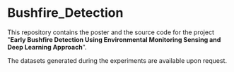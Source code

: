 # Bushfire_Detection

This repository contains the poster and the source code for the project "**Early Bushfire Detection Using Environmental Monitoring Sensing and Deep Learning Approach**".

The datasets generated during the experiments are available upon request.
